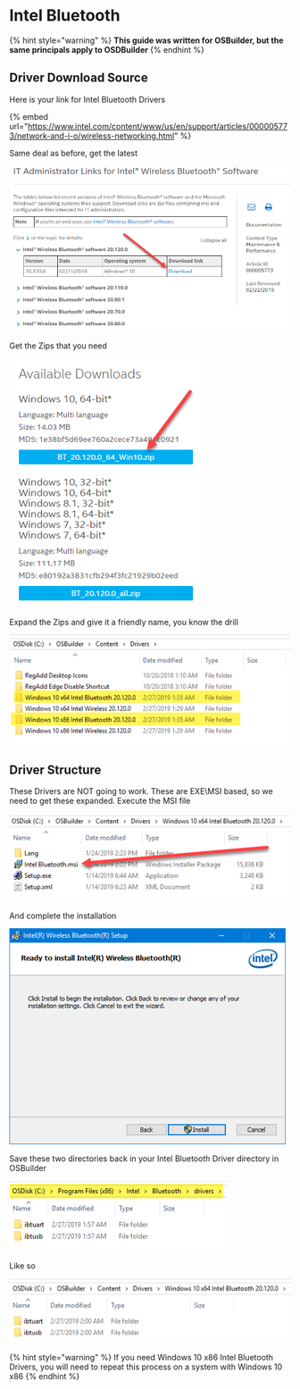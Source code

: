 # Intel Bluetooth

{% hint style="warning" %}
**This guide was written for OSBuilder, but the same principals apply to OSDBuilder**
{% endhint %}

## Driver Download Source

Here is your link for Intel Bluetooth Drivers

{% embed url="https://www.intel.com/content/www/us/en/support/articles/000005773/network-and-i-o/wireless-networking.html" %}

Same deal as before, get the latest

![](../../../../../.gitbook/assets/image%20%2850%29.png)

Get the Zips that you need

![](../../../../../.gitbook/assets/image%20%28194%29.png)

Expand the Zips and give it a friendly name, you know the drill

![](../../../../../.gitbook/assets/image%20%28201%29.png)

## 

## Driver Structure

These Drivers are NOT going to work.  These are EXE\MSI based, so we need to get these expanded.  Execute the MSI file

![](../../../../../.gitbook/assets/image%20%2898%29.png)

And complete the installation

![](../../../../../.gitbook/assets/image%20%2869%29.png)

Save these two directories back in your Intel Bluetooth Driver directory in OSBuilder

![](../../../../../.gitbook/assets/image%20%28133%29.png)

Like so

![](../../../../../.gitbook/assets/image%20%28211%29.png)

{% hint style="warning" %}
If you need Windows 10 x86 Intel Bluetooth Drivers, you will need to repeat this process on a system with Windows 10 x86
{% endhint %}

